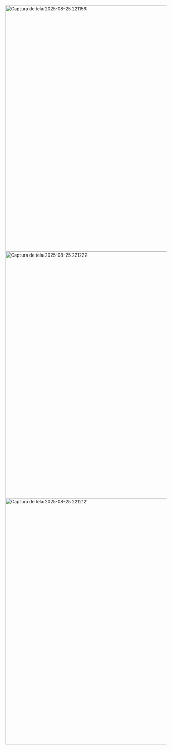 <img width="1365" height="767" alt="Captura de tela 2025-08-25 221156" src="https://github.com/user-attachments/assets/0c76cc11-6ebf-4586-9d3d-d5954dae0281" />
<img width="1365" height="767" alt="Captura de tela 2025-08-25 221222" src="https://github.com/user-attachments/assets/bec42e95-c400-405c-b635-d60fa21feea5" />
<img width="1365" height="767" alt="Captura de tela 2025-08-25 221212" src="https://github.com/user-attachments/assets/a8ee7de2-b98e-4fa1-b91f-559abb8cc0ab" />
